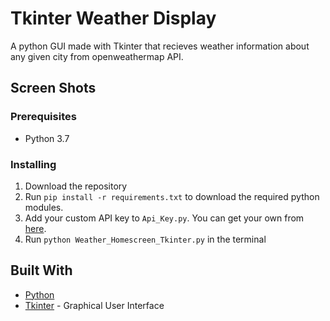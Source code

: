 # Tkinter Weather Display
A python GUI made with Tkinter that recieves weather information about any given city from openweathermap API.

## Screen Shots 


### Prerequisites
* Python 3.7 

### Installing 
1. Download the repository 
2. Run ```pip install -r requirements.txt```
  to download the required python modules.
3. Add your custom API key to ```Api_Key.py```. You can get your own from [here](http://openweathermap.org/appid).
4. Run ```python Weather_Homescreen_Tkinter.py``` in the terminal 
  
## Built With 
* [Python](https://www.python.org/) 
* [Tkinter](https://docs.python.org/3/library/tkinter.html) - Graphical User Interface 



